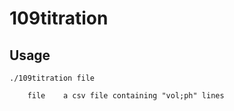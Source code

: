 # 109titration

## Usage
```shell
./109titration file

    file	a csv file containing "vol;ph" lines

```